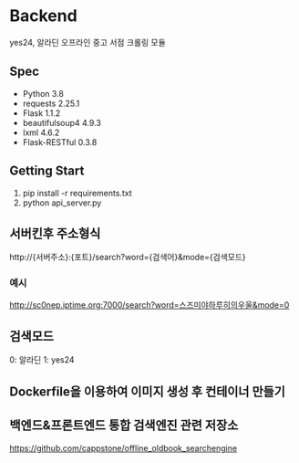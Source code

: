 # Backend
yes24, 알라딘 오프라인 중고 서점 크롤링 모듈

## Spec
* Python 3.8
* requests 2.25.1
* Flask 1.1.2
* beautifulsoup4 4.9.3
* lxml 4.6.2
* Flask-RESTful 0.3.8

## Getting Start
1. pip install -r requirements.txt
2. python api_server.py

## 서버킨후 주소형식
http://{서버주소}:{포트}/search?word={검색어}&mode={검색모드}
### 예시
http://sc0nep.iptime.org:7000/search?word=스즈미야하루히의우울&mode=0

## 검색모드
0: 알라딘
1: yes24

## Dockerfile을 이용하여 이미지 생성 후 컨테이너 만들기


## 백엔드&프론트엔드 통합 검색엔진 관련 저장소
https://github.com/cappstone/offline_oldbook_searchengine
